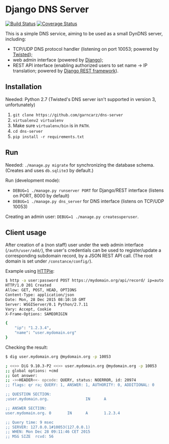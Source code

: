 # Django DNS Server

[![Build Status](https://travis-ci.org/garncarz/dns-server.svg?branch=master)](https://travis-ci.org/garncarz/dns-server)
[![Coverage Status](https://coveralls.io/repos/garncarz/dns-server/badge.svg?branch=master&service=github)](https://coveralls.io/github/garncarz/dns-server?branch=master)

This is a simple DNS service, aiming to be used as a small DynDNS server, including:

- TCP/UDP DNS protocol handler (listening on port 10053; powered by [Twisted](https://twistedmatrix.com/));
- web admin interface (powered by [Django](https://www.djangoproject.com/));
- REST API interface (enabling authorized users to set name → IP translation; powered by [Django REST framework](http://www.django-rest-framework.org/)).


## Installation

Needed: Python 2.7 (Twisted's DNS server isn't supported in version 3, unfortunately)

1. `git clone https://github.com/garncarz/dns-server`
2. `virtualenv2 virtualenv`
3. Make sure `virtualenv/bin` is in `PATH`.
4. `cd dns-server`
5. `pip install -r requirements.txt`


## Run

Needed: `./manage.py migrate` for synchronizing the database schema. (Creates and uses `db.sqlite3` by default.)

Run (development mode):

- `DEBUG=1 ./manage.py runserver PORT` for Django/REST interface (listens on PORT, 8000 by default)
- `DEBUG=1 ./manage.py dns_server` for DNS interface (listens on TCP/UDP 10053)

Creating an admin user: `DEBUG=1 ./manage.py createsuperuser`.


## Client usage

After creation of a (non staff) user under the web admin interface (`/auth/user/add/`), the user's credentials can be used to register/update a corresponding subdomain record, by a JSON REST API call. (The root domain is set under `/constance/config/`).

Example using [HTTPie](http://httpie.org/):

```sh
$ http -a user:password POST https://mydomain.org/api/record/ ip=auto
HTTP/1.0 201 Created
Allow: GET, POST, HEAD, OPTIONS
Content-Type: application/json
Date: Mon, 28 Dec 2015 08:10:10 GMT
Server: WSGIServer/0.1 Python/2.7.11
Vary: Accept, Cookie
X-Frame-Options: SAMEORIGIN

{
    "ip": "1.2.3.4",
    "name": "user.mydomain.org"
}
```

Checking the result:

```sh
$ dig user.mydomain.org @mydomain.org -p 10053

; <<>> DiG 9.10.3-P2 <<>> user.mydomain.org @mydomain.org -p 10053
;; global options: +cmd
;; Got answer:
;; ->>HEADER<<- opcode: QUERY, status: NOERROR, id: 20974
;; flags: qr ra; QUERY: 1, ANSWER: 1, AUTHORITY: 0, ADDITIONAL: 0

;; QUESTION SECTION:
;user.mydomain.org.                IN      A

;; ANSWER SECTION:
user.mydomain.org. 0       IN      A       1.2.3.4

;; Query time: 9 msec
;; SERVER: 127.0.0.1#10053(127.0.0.1)
;; WHEN: Mon Dec 28 09:11:46 CET 2015
;; MSG SIZE  rcvd: 56
```
